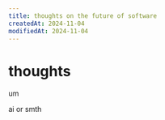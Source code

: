 ```yaml
---
title: thoughts on the future of software
createdAt: 2024-11-04
modifiedAt: 2024-11-04
---
```


# thoughts

um

ai or smth
